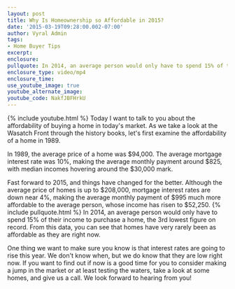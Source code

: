 ```yaml
---
layout: post
title: Why Is Homeownership so Affordable in 2015?
date: '2015-03-19T09:28:00.002-07:00'
author: Vyral Admin
tags:
- Home Buyer Tips
excerpt:
enclosure:
pullquote: In 2014, an average person would only have to spend 15% of their income to purchase a home, the 3rd lowest figure on record.
enclosure_type: video/mp4
enclosure_time:
use_youtube_image: true
youtube_alternate_image:
youtube_code: NakfJBFHrkU
---
```

{% include youtube.html %}
Today I want to talk to you about the affordability of buying a home in today's market. As we take a look at the Wasatch Front through the history books, let's first examine the affordability of a home in 1989.

In 1989, the average price of a home was $94,000. The average mortgage interest rate was 10%, making the average monthly payment around $825, with median incomes hovering around the $30,000 mark.

 Fast forward to 2015, and things have changed for the better. Although the average price of homes is up to $208,000, mortgage interest rates are down near 4%, making the average monthly payment of $995 much more affordable to the average person, whose income has risen to $52,250.
{% include pullquote.html %}
In 2014, an average person would only have to spend 15% of their income to purchase a home, the 3rd lowest figure on record. From this data, you can see that homes have very rarely been as affordable as they are right now.

One thing we want to make sure you know is that interest rates are going to rise this year. We don't know when, but we do know that they are low right now. If you want to find out if now is a good time for you to consider making a jump in the market or at least testing the waters, take a look at some homes, and give us a call. We look forward to hearing from you!

